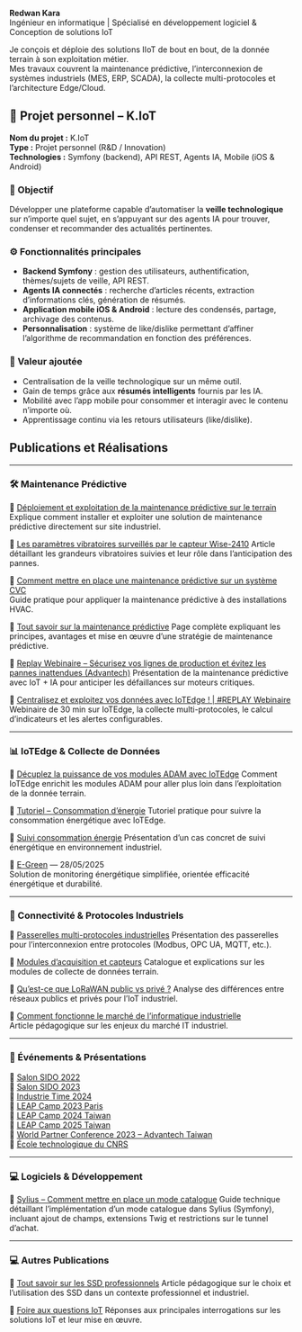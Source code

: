 **Redwan Kara**  
Ingénieur en informatique | Spécialisé en développement logiciel & Conception de solutions IoT

Je conçois et déploie des solutions IIoT de bout en bout, de la donnée terrain à son exploitation métier.  
Mes travaux couvrent la maintenance prédictive, l’interconnexion de systèmes industriels (MES, ERP, SCADA), la collecte multi-protocoles et l’architecture Edge/Cloud.  

## 🚀 Projet personnel – K.IoT  

**Nom du projet :** K.IoT  
**Type :** Projet personnel (R&D / Innovation)  
**Technologies :** Symfony (backend), API REST, Agents IA, Mobile (iOS & Android)  

### 🎯 Objectif  
Développer une plateforme capable d’automatiser la **veille technologique** sur n’importe quel sujet, en s’appuyant sur des agents IA pour trouver, condenser et recommander des actualités pertinentes.  

### ⚙️ Fonctionnalités principales  
- **Backend Symfony** : gestion des utilisateurs, authentification, thèmes/sujets de veille, API REST.  
- **Agents IA connectés** : recherche d’articles récents, extraction d’informations clés, génération de résumés.  
- **Application mobile iOS & Android** : lecture des condensés, partage, archivage des contenus.  
- **Personnalisation** : système de like/dislike permettant d’affiner l’algorithme de recommandation en fonction des préférences.  

### 🌟 Valeur ajoutée  
- Centralisation de la veille technologique sur un même outil.  
- Gain de temps grâce aux **résumés intelligents** fournis par les IA.  
- Mobilité avec l’app mobile pour consommer et interagir avec le contenu n’importe où.  
- Apprentissage continu via les retours utilisateurs (like/dislike).  

## Publications et Réalisations
---

### 🛠️ Maintenance Prédictive

📄 [Déploiement et exploitation de la maintenance prédictive sur le terrain](https://iot.integral-system.fr/fr_FR/maintenance-predictive/deploiement-et-exploitation-de-la-maintenance-predictive-sur-le-terrain) 
Explique comment installer et exploiter une solution de maintenance prédictive directement sur site industriel.

📄 [Les paramètres vibratoires surveillés par le capteur Wise-2410](https://iot.integral-system.fr/fr_FR/maintenance-predictive/les-parametres-vibratoires-surveilles-par-le-capteur-wise-2410) 
Article détaillant les grandeurs vibratoires suivies et leur rôle dans l’anticipation des pannes.

📄 [Comment mettre en place une maintenance prédictive sur un système CVC](https://iot.integral-system.fr/fr_FR/maintenance-predictive/comment-mettre-en-place-une-maintenance-predictive-sur-un-systeme-cvc)   
Guide pratique pour appliquer la maintenance prédictive à des installations HVAC.

📄 [Tout savoir sur la maintenance prédictive](https://iot.integral-system.fr/fr_FR/tout-savoir-sur-la-maintenance-predictive)
Page complète expliquant les principes, avantages et mise en œuvre d’une stratégie de maintenance prédictive.

🎥 [Replay Webinaire – Sécurisez vos lignes de production et évitez les pannes inattendues (Advantech)](https://www.youtube.com/watch?v=4aYpzkaK4jo)
Présentation de la maintenance prédictive avec IoT + IA pour anticiper les défaillances sur moteurs critiques.

🎥 [Centralisez et exploitez vos données avec IoTEdge ! | #REPLAY Webinaire](https://youtu.be/wcFxOs0v5ew)
Webinaire de 30 min sur IoTEdge, la collecte multi-protocoles, le calcul d’indicateurs et les alertes configurables.  

---

### 📊 IoTEdge & Collecte de Données

📄 [Décuplez la puissance de vos modules ADAM avec IoTEdge](https://iot.integral-system.fr/fr_FR/decuplez-la-puissance-de-vos-modules-adam-avec-iotedge) 
Comment IoTEdge enrichit les modules ADAM pour aller plus loin dans l’exploitation de la donnée terrain.

📄 [Tutoriel – Consommation d’énergie](https://iot.integral-system.fr/fr_FR/tuto/conso-energie) 
Tutoriel pratique pour suivre la consommation énergétique avec IoTEdge.

📄 [Suivi consommation énergie](https://iot.integral-system.fr/fr_FR/suivi-consommation-energie)
Présentation d’un cas concret de suivi énergétique en environnement industriel.

📄 [E-Green](https://iot.integral-system.fr/fr_FR/e-green) — 28/05/2025  
Solution de monitoring énergétique simplifiée, orientée efficacité énergétique et durabilité.

---

### 🔌 Connectivité & Protocoles Industriels

📄 [Passerelles multi-protocoles industrielles](https://iot.integral-system.fr/fr_FR/passerelles-multi-protocoles-industrielles) 
Présentation des passerelles pour l’interconnexion entre protocoles (Modbus, OPC UA, MQTT, etc.).

📄 [Modules d’acquisition et capteurs](https://iot.integral-system.fr/fr_FR/modules-dacquisition-et-capteurs) 
Catalogue et explications sur les modules de collecte de données terrain.

📄 [Qu’est-ce que LoRaWAN public vs privé ?](https://iot.integral-system.fr/fr_FR/quest-ce-que-lorawan-public-vs-prive)
Analyse des différences entre réseaux publics et privés pour l’IoT industriel.

📄 [Comment fonctionne le marché de l’informatique industrielle](https://iot.integral-system.fr/fr_FR/comment-fonctionne-le-marche-de-linformatique-industrielle)   
Article pédagogique sur les enjeux du marché IT industriel.

---

### 🎤 Événements & Présentations

📄 [Salon SIDO 2022](https://iot.integral-system.fr/fr_FR/evenements/salon-sido-2022)  
📄 [Salon SIDO 2023](https://iot.integral-system.fr/fr_FR/evenements/salon-sido-2023)  
📄 [Industrie Time 2024](https://iot.integral-system.fr/fr_FR/evenements/industrie-time-2024)  
📄 [LEAP Camp 2023 Paris](https://iot.integral-system.fr/fr_FR/evenements/leap-camp-2023-paris)  
📄 [LEAP Camp 2024 Taiwan](https://iot.integral-system.fr/fr_FR/evenements/leap-camp-2024-taiwan)  
📄 [LEAP Camp 2025 Taiwan](https://iot.integral-system.fr/fr_FR/evenements/leap-camp-2025-taiwan)  
📄 [World Partner Conference 2023 – Advantech Taiwan](https://iot.integral-system.fr/fr_FR/evenements/world-partner-conference-2023-advantech-taiwan)  
📄 [École technologique du CNRS](https://iot.integral-system.fr/fr_FR/evenements/4-ecole-technologique-du-cnrs)  

---

### 💻 Logiciels & Développement

📄 [Sylius – Comment mettre en place un mode catalogue](https://www.integral-service.fr/sylius-comment-mettre-en-place-un-mode-catalogue)
Guide technique détaillant l’implémentation d’un mode catalogue dans Sylius (Symfony), incluant ajout de champs, extensions Twig et restrictions sur le tunnel d’achat.  

---

### 💻 Autres Publications

📄 [Tout savoir sur les SSD professionnels](https://blog.integral-system.fr/tout-savoir-ssd-professionnel/)
Article pédagogique sur le choix et l’utilisation des SSD dans un contexte professionnel et industriel.

📄 [Foire aux questions IoT](https://iot.integral-system.fr/fr_FR/foire-aux-questions)
Réponses aux principales interrogations sur les solutions IoT et leur mise en œuvre.
